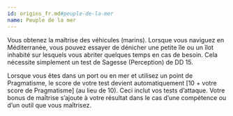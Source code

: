 ```yaml
---
id: origins_fr.md#peuple-de-la-mer
name: Peuple de la mer
---
```


Vous obtenez la maîtrise des véhicules (marins). Lorsque vous naviguez en Méditerranée, vous pouvez essayer de dénicher une petite île ou un îlot inhabité sur lesquels vous abriter quelques temps en cas de besoin. Cela nécessite simplement un test de Sagesse (Perception) de DD 15.

Lorsque vous êtes dans un port ou en mer et utilisez un point de Pragmatisme, le score de votre test devient automatiquement [10 + votre score de Pragmatisme] (au lieu de 10). Ceci inclut vos tests d’attaque. Votre bonus de maîtrise s’ajoute à votre résultat dans le cas d’une compétence ou d’un outil que vous maîtrisez.

